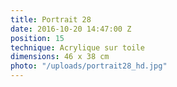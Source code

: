 ```yaml
---
title: Portrait 28
date: 2016-10-20 14:47:00 Z
position: 15
technique: Acrylique sur toile
dimensions: 46 x 38 cm
photo: "/uploads/portrait28_hd.jpg"
---
```


